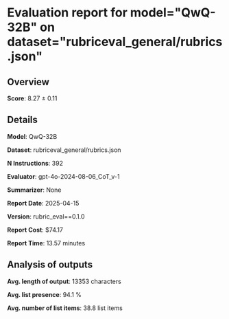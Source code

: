# Evaluation report for model="QwQ-32B" on dataset="rubriceval_general/rubrics.json"

## Overview
**Score**: 8.27 ± 0.11

## Details
**Model**: QwQ-32B

**Dataset**: rubriceval_general/rubrics.json

**N Instructions**: 392

**Evaluator**: gpt-4o-2024-08-06_CoT_v-1

**Summarizer**: None

**Report Date**: 2025-04-15

**Version**: rubric_eval==0.1.0

**Report Cost**: $74.17

**Report Time**: 13.57 minutes

## Analysis of outputs
**Avg. length of output**: 13353 characters

**Avg. list presence**: 94.1 %

**Avg. number of list items**: 38.8 list items


